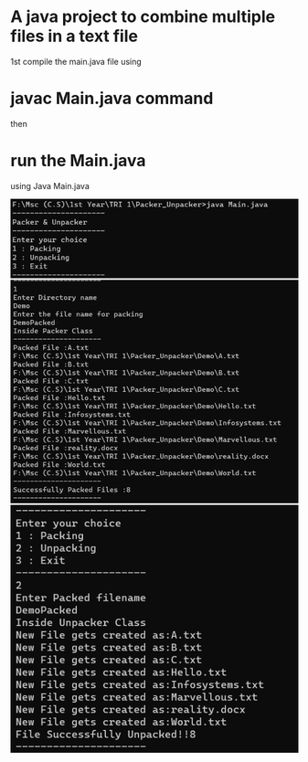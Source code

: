 # A java project to combine multiple files in a text file

1st compile the main.java file 
using 
# javac Main.java   command

then
# run the Main.java 

using Java Main.java

![imageOne](./Screenshots/1.png)
![imageOne](./Screenshots/2.png)
![imageOne](./Screenshots/3.png)

